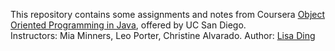 This repository contains some assignments and notes from Coursera [Object Oriented Programming in Java](https://www.coursera.org/learn/object-oriented-java), offered by UC San Diego.    
Instructors: Mia Minners, Leo Porter, Christine Alvarado.
Author: [Lisa Ding](http://dinglisa.com)
